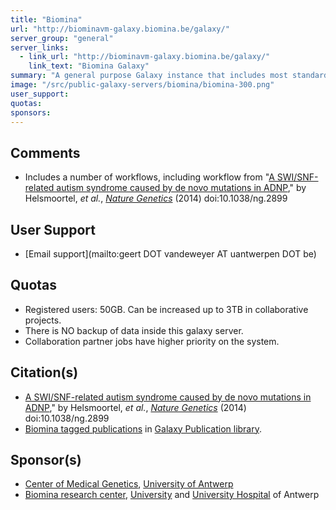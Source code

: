 ```yaml
---
title: "Biomina"
url: "http://biominavm-galaxy.biomina.be/galaxy/"
server_group: "general"
server_links: 
  - link_url: "http://biominavm-galaxy.biomina.be/galaxy/"
    link_text: "Biomina Galaxy"
summary: "A general purpose Galaxy instance that includes most standard tools for DNA/RNA sequencing, plus extra tools for panel resequencing, variant annotation and some tools for Illumina SNParray analysis. "
image: "/src/public-galaxy-servers/biomina/biomina-300.png"
user_support: 
quotas: 
sponsors: 
---
```


## Comments

* Includes a number of workflows, including workflow from "[A SWI/SNF-related autism syndrome caused by de novo mutations in ADNP](http://www.nature.com/ng/journal/vaop/ncurrent/full/ng.2899.html)," by Helsmoortel, *et al.*, *[Nature Genetics](http://www.nature.com/ng/)* (2014) doi:10.1038/ng.2899

## User Support

* [Email support](mailto:geert DOT vandeweyer AT uantwerpen DOT be)

## Quotas

* Registered users: 50GB. Can be increased up to 3TB in collaborative projects.
* There is NO backup of data inside this galaxy server.
* Collaboration partner jobs have higher priority on the system.

## Citation(s)

* [A SWI/SNF-related autism syndrome caused by de novo mutations in ADNP](http://www.nature.com/ng/journal/vaop/ncurrent/full/ng.2899.html)," by Helsmoortel, *et al.*, *[Nature Genetics](http://www.nature.com/ng/)* (2014) doi:10.1038/ng.2899
* [Biomina tagged publications](https://www.zotero.org/groups/1732893/galaxy/items/tag/%3EBiomina) in [Galaxy Publication library](/src/publication-library/index.md).

## Sponsor(s)

* [Center of Medical Genetics](http://www.ua.ac.be/main.aspx?c=.MEDGEN), [University of Antwerp](http://www.ua.ac.be/)
* [Biomina research center](http://www.biomina.be/), [University](http://www.ua.ac.be/) and [University Hospital](http://www.uza.be/) of Antwerp
